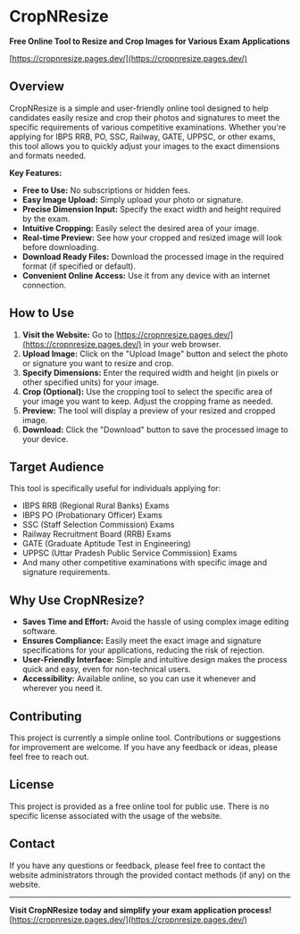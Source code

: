 # CropNResize

**Free Online Tool to Resize and Crop Images for Various Exam Applications**

[https://cropnresize.pages.dev/](https://cropnresize.pages.dev/)

## Overview

CropNResize is a simple and user-friendly online tool designed to help candidates easily resize and crop their photos and signatures to meet the specific requirements of various competitive examinations. Whether you're applying for IBPS RRB, PO, SSC, Railway, GATE, UPPSC, or other exams, this tool allows you to quickly adjust your images to the exact dimensions and formats needed.

**Key Features:**

* **Free to Use:** No subscriptions or hidden fees.
* **Easy Image Upload:** Simply upload your photo or signature.
* **Precise Dimension Input:** Specify the exact width and height required by the exam.
* **Intuitive Cropping:** Easily select the desired area of your image.
* **Real-time Preview:** See how your cropped and resized image will look before downloading.
* **Download Ready Files:** Download the processed image in the required format (if specified or default).
* **Convenient Online Access:** Use it from any device with an internet connection.

## How to Use

1.  **Visit the Website:** Go to [https://cropnresize.pages.dev/](https://cropnresize.pages.dev/) in your web browser.
2.  **Upload Image:** Click on the "Upload Image" button and select the photo or signature you want to resize and crop.
3.  **Specify Dimensions:** Enter the required width and height (in pixels or other specified units) for your image.
4.  **Crop (Optional):** Use the cropping tool to select the specific area of your image you want to keep. Adjust the cropping frame as needed.
5.  **Preview:** The tool will display a preview of your resized and cropped image.
6.  **Download:** Click the "Download" button to save the processed image to your device.

## Target Audience

This tool is specifically useful for individuals applying for:

* IBPS RRB (Regional Rural Banks) Exams
* IBPS PO (Probationary Officer) Exams
* SSC (Staff Selection Commission) Exams
* Railway Recruitment Board (RRB) Exams
* GATE (Graduate Aptitude Test in Engineering)
* UPPSC (Uttar Pradesh Public Service Commission) Exams
* And many other competitive examinations with specific image and signature requirements.

## Why Use CropNResize?

* **Saves Time and Effort:** Avoid the hassle of using complex image editing software.
* **Ensures Compliance:** Easily meet the exact image and signature specifications for your applications, reducing the risk of rejection.
* **User-Friendly Interface:** Simple and intuitive design makes the process quick and easy, even for non-technical users.
* **Accessibility:** Available online, so you can use it whenever and wherever you need it.

## Contributing

This project is currently a simple online tool. Contributions or suggestions for improvement are welcome. If you have any feedback or ideas, please feel free to reach out.

## License

This project is provided as a free online tool for public use. There is no specific license associated with the usage of the website.

## Contact

If you have any questions or feedback, please feel free to contact the website administrators through the provided contact methods (if any) on the website.

---

**Visit CropNResize today and simplify your exam application process!**
[https://cropnresize.pages.dev/](https://cropnresize.pages.dev/)
